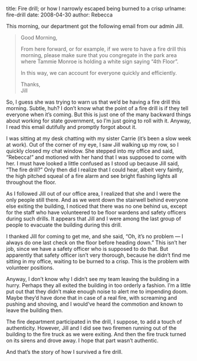 title: Fire drill; or how I narrowly escaped being burned to a crisp
urlname: fire-drill
date: 2008-04-30
author: Rebecca

This morning, our department got the following email from our admin Jill.

<blockquote class="blockquote pl-3 border-lest">
	<p>Good Morning,</p>
	<p>From here forward, or for example, if we were to have a fire drill this
	morning, please make sure that you congregate in the park area where Tammie
	Monroe is holding a white sign saying &ldquo;4th Floor&rdquo;.</p>
	<p>In this way, we can account for everyone quickly and efficiently.</p>
	<p>Thanks,<br>Jill</p>
</blockquote>

So, I guess she was trying to warn us that we&#x02bc;d be having a fire drill
this morning. Subtle, huh? I don&#x02bc;t know what the point of a fire drill is
if they tell everyone when it&#x02bc;s coming. But this is just one of the many
backward things about working for state government, so I&#x02bc;m just going to
roll with it. Anyway, I read this email dutifully and promptly forgot about it.

I was sitting at my desk chatting with my sister Carrie (it&#x02bc;s been a slow
week at work). Out of the corner of my eye, I saw Jill walking up my row, so I
quickly closed my chat window. She stepped into my office and said,
&ldquo;Rebecca!&rdquo; and motioned with her hand that I was supposed to come
with her. I must have looked a little confused as I stood up because Jill said,
&ldquo;The fire drill?&rdquo; Only then did I realize that I could hear, albeit
very faintly, the high pitched squeal of a fire alarm and see bright flashing
lights all throughout the floor.

As I followed Jill out of our office area, I realized that she and I were the
only people still there. And as we went down the stairwell behind everyone else
exiting the building, I noticed that there was no one behind us, except for the
staff who have volunteered to be floor wardens and safety officers during such
drills. It appears that Jill and I were among the last group of people to
evacuate the building during this drill.

I thanked Jill for coming to get me, and she said, &ldquo;Oh, it&#x02bc;s no
problem &mdash; I always do one last check on the floor before heading
down.&rdquo; This isn&#x02bc;t her job, since we have a safety officer who is
supposed to do that. But apparently that safety officer isn&#x02bc;t very
thorough, because he didn&#x02bc;t find me sitting in my office, waiting to be
burned to a crisp. This is the problem with volunteer positions.

Anyway, I don&#x02bc;t know why I didn&#x02bc;t see my team leaving the building
in a hurry. Perhaps they all exited the building in too orderly a fashion.
I&#x02bc;m a little put out that they didn&#x02bc;t make enough noise to alert
me to impending doom. Maybe they&#x02bc;d have done that in case of a real fire,
with screaming and pushing and shoving, and I would&#x02bc;ve heard the
commotion and known to leave the building then.

The fire department participated in the drill, I suppose, to add a touch of
authenticity. However, Jill and I did see two firemen running out of the
building to the fire truck as we were exiting. And then the fire truck turned on
its sirens and drove away. I hope that part wasn&#x02bc;t authentic.

And that&#x02bc;s the story of how I survived a fire drill.
